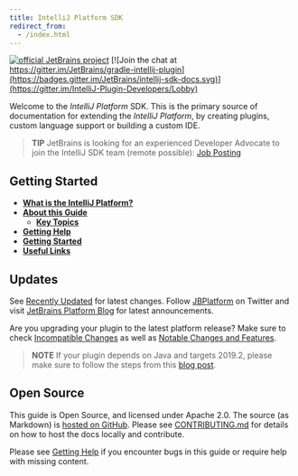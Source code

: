 ```yaml
---
title: IntelliJ Platform SDK
redirect_from:
  - /index.html
---
```


[![official JetBrains project](https://jb.gg/badges/official-flat-square.svg)](https://confluence.jetbrains.com/display/ALL/JetBrains+on+GitHub)
[![Join the chat at https://gitter.im/JetBrains/gradle-intellij-plugin](https://badges.gitter.im/JetBrains/intellij-sdk-docs.svg)](https://gitter.im/IntelliJ-Plugin-Developers/Lobby)

Welcome to the _IntelliJ Platform_ SDK. This is the primary source of documentation for extending the _IntelliJ Platform_, by creating plugins, custom language support or building a custom IDE.

> **TIP** JetBrains is looking for an experienced Developer Advocate to join the IntelliJ SDK team (remote possible): [Job Posting](https://www.jetbrains.com/careers/jobs/developer-advocate-272/)

## Getting Started

* [**What is the IntelliJ Platform?**](intro/intellij_platform.md)
* [**About this Guide**](intro/about.md)
    * [**Key Topics**](intro/key_topics.md)
* [**Getting Help**](intro/getting_help.md)
* [**Getting Started**](/basics/getting_started.md)
* [**Useful Links**](/appendix/resources/useful_links.md)

## Updates
See [Recently Updated](recently_updated.md) for latest changes. Follow [JBPlatform](https://twitter.com/JBPlatform/) on Twitter and visit [JetBrains Platform Blog](https://blog.jetbrains.com/platform/) for latest announcements.

Are you upgrading your plugin to the latest platform release? Make sure to check [Incompatible Changes](reference_guide/api_changes/api_changes_list_2019.md) as well as [Notable Changes and Features](reference_guide/api_notable/api_notable_list_2019.md). 

> **NOTE** If your plugin depends on Java and targets 2019.2, please make sure to follow the steps from this [blog post](https://blog.jetbrains.com/platform/2019/06/java-functionality-extracted-as-a-plugin/).

## Open Source
This guide is Open Source, and licensed under Apache 2.0. The source (as Markdown) is [hosted on GitHub](https://github.com/JetBrains/intellij-sdk-docs). 
Please see [CONTRIBUTING.md](CONTRIBUTING.md) for details on how to host the docs locally and contribute.

Please see [Getting Help](/intro/getting_help.md) if you encounter bugs in this guide or require help with missing content. 

